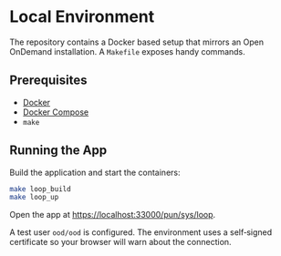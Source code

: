 # Local Environment

The repository contains a Docker based setup that mirrors an Open OnDemand installation. A `Makefile` exposes handy commands.

## Prerequisites
- [Docker](https://www.docker.com/)
- [Docker Compose](https://docs.docker.com/compose/)
- `make`

## Running the App

Build the application and start the containers:

```bash
make loop_build
make loop_up
```

Open the app at [https://localhost:33000/pun/sys/loop](https://localhost:33000/pun/sys/loop).

A test user `ood/ood` is configured. The environment uses a self‑signed certificate so your browser will warn about the connection.
